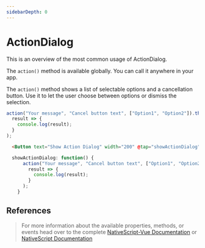 ```yaml
---
sidebarDepth: 0
---
```


# ActionDialog

This is an overview of the most common usage of ActionDialog.

The `action()` method is available globally. You can call it anywhere in your app.

The `action()` method shows a list of selectable options and a cancellation button. Use it to let the user choose between options or dismiss the selection.

```js
action("Your message", "Cancel button text", ["Option1", "Option2"]).then(
  result => {
    console.log(result);
  }
);
```

<DocExampleBox codeBox="https://codesandbox.io/s/24oz9vqnlp?module=%2Fsrc%2FApp.vue">

```html
  <Button text="Show Action Dialog" width="200" @tap="showActionDialog" />
```

```js
  showActionDialog: function() {
      action("Your message", "Cancel button text", ["Option1", "Option2"]).then(
        result => {
          console.log(result);
        }
      );
    }
```

<ActionDialogDoc />
</DocExampleBox>

## References

> For more information about the available properties, methods, or events head over to the complete [NativeScript-Vue Documentation](https://nativescript-vue.org/en/docs/elements/dialogs/action/)
> or [NativeScript Documentation](https://docs.nativescript.org/api-reference/modules/_ui_dialogs_#action)
